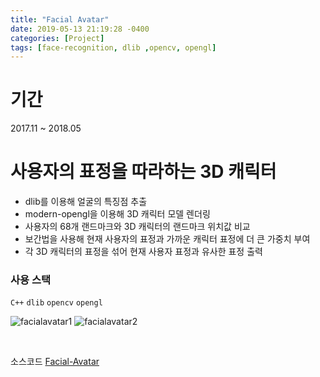 ```yaml
---
title: "Facial Avatar"
date: 2019-05-13 21:19:28 -0400
categories: [Project]
tags: [face-recognition, dlib ,opencv, opengl]
---
```

# 기간 <br>
2017.11 ~ 2018.05

# 사용자의 표정을 따라하는 3D 캐릭터 <br>

* dlib를 이용해 얼굴의 특징점 추출
* modern-opengl을 이용해 3D 캐릭터 모델 렌더링
* 사용자의 68개 랜드마크와 3D 캐릭터의 랜드마크 위치값 비교
* 보간법을 사용해 현재 사용자의 표정과 가까운 캐릭터 표정에 더 큰 가중치 부여
* 각 3D 캐릭터의 표정을 섞어 현재 사용자 표정과 유사한 표정 출력

### 사용 스택 <br>

`C++` `dlib` `opencv` `opengl`

![facialavatar1](https://user-images.githubusercontent.com/31815711/58609232-d851c200-82e1-11e9-9207-e4d47815153d.png)
![facialavatar2](https://user-images.githubusercontent.com/31815711/58609233-d851c200-82e1-11e9-976a-b3784009ffc6.png)

<br>



소스코드 [Facial-Avatar][avatar-gh]

[avatar-gh]:   https://github.com/godute/Facial-Avatar
